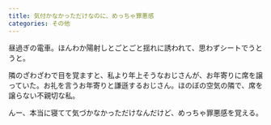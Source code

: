 ```yaml
---
title: 気付かなかっただけなのに、めっちゃ罪悪感
categories: その他
---
```

昼過ぎの電車。ほんわか陽射しとごとごと揺れに誘われて、思わずシートでうとうと。

隣のざわざわで目を覚ますと、私より年上そうなおじさんが、お年寄りに席を譲っていた。お礼を言うお年寄りと謙遜するおじさん。ほのぼの空気の隣で、席を譲らない不親切な私。

んー、本当に寝てて気づかなかっただけなんだけど、めっちゃ罪悪感を覚える。
